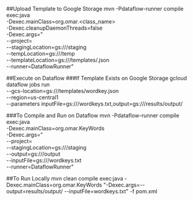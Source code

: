 
##Upload Template to Google Storage
mvn -Pdataflow-runner compile exec:java \
-Dexec.mainClass=org.omar.<class_name> \
-Dexec.cleanupDaemonThreads=false \
-Dexec.args=" \
--project=<project-id> \
--stagingLocation=gs://<bucket-name>/staging \
--tempLocation=gs://<bucket-name>/temp \
--templateLocation=gs://<bucket-name>/templates/<template-name>.json \
--runner=DataflowRunner"

##Execute on Dataflow
###If Template Exists on Google Storage
gcloud dataflow jobs run <job-name> \
--gcs-location=gs://<bucket-name>/templates/wordkey.json \
--region=us-central1 \
--parameters inputFile=gs://<bucket-name>/wordkeys.txt,output=gs://<bucket-name>/results/output/


###To Compile and Run on Dataflow
mvn -Pdataflow-runner compile exec:java \
      -Dexec.mainClass=org.omar.KeyWords \
      -Dexec.args=" \
      --project=<project-id> \
      --stagingLocation=gs://<bucket-name>/staging  \
      --output=gs://<bucket-name>/output \
      --inputFile=gs://<bucket-name>/wordkeys.txt \
      --runner=DataflowRunner"
      
##To Run Locally
mvn clean compile exec:java -Dexec.mainClass=org.omar.KeyWords "-Dexec.args=--output=results/output/ --inputFile=wordkeys.txt" -f pom.xml